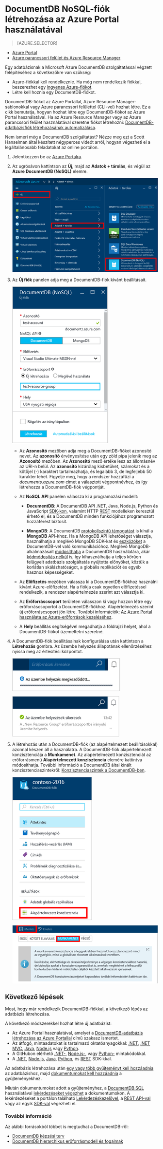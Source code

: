 <properties
    pageTitle="DocumentDB-fiók létrehozása | Microsoft Azure"
    description="NoSQL-adatbázis felépítése az Azure DocumentDB szolgáltatással. Kövesse ezeket az utasításokat egy DocumentDB-fiók létrehozásához és a rendkívül gyors, globális méretű NoSQL-adatbázis felépítésének elkezdéséhez." 
    keywords="adatbázis felépítése"
    services="documentdb"
    documentationCenter=""
    authors="mimig1"
    manager="jhubbard"
    editor="monicar"/>

<tags
    ms.service="documentdb"
    ms.workload="data-services"
    ms.tgt_pltfrm="na"
    ms.devlang="na"
    ms.topic="get-started-article"
    ms.date="09/12/2016"
    ms.author="mimig"/>


# DocumentDB NoSQL-fiók létrehozása az Azure Portal használatával

> [AZURE.SELECTOR]
- [Azure Portal](documentdb-create-account.md)
- [Azure parancssori felület és Azure Resource Manager](documentdb-automation-resource-manager-cli.md)

Egy adatbázisnak a Microsoft Azure DocumentDB szolgáltatással végzett felépítéséhez a következőkre van szükség:

- Azure-fiókkal kell rendelkeznie. Ha még nem rendelkezik fiókkal, beszerezhet egy [ingyenes Azure-fiókot](https://azure.microsoft.com/free). 
- Létre kell hoznia egy DocumentDB-fiókot.  

DocumentDB-fiókot az Azure Portallal, Azure Resource Manager-sablonokkal vagy Azure parancssori felülettel (CLI-vel) hozhat létre. Ez a cikk bemutatja, hogyan hozhat létre egy DocumentDB-fiókot az Azure Portal használatával. Ha az Azure Resource Manager vagy az Azure parancssori felület használatával szeretne fiókot létrehozni: [DocumentDB-adatbázisfiók létrehozásának automatizálása](documentdb-automation-resource-manager-cli.md).

Nem ismeri még a DocumentDB szolgáltatást? Nézze meg [ezt](https://azure.microsoft.com/documentation/videos/create-documentdb-on-azure/) a Scott Hanselman által készített négyperces videót arról, hogyan végezheti el a legáltalánosabb feladatokat az online portálon.

1.  Jelentkezzen be az [Azure Portalra](https://portal.azure.com/).
2.  Az ugrósávon kattintson az **Új**, majd az **Adatok + tárolás**, és végül az **Azure DocumentDB (NoSQL)** elemre.

    ![Képernyőfelvétel az Azure Portalról, a További szolgáltatások és a DocumentDB (NoSQL) menüpont kiemelve](./media/documentdb-create-account/create-nosql-db-databases-json-tutorial-1.png)  

3. Az **Új fiók** panelen adja meg a DocumentDB-fiók kívánt beállításait.

    ![Képernyőfelvétel az Új DocumentDB panelről](./media/documentdb-create-account/create-nosql-db-databases-json-tutorial-2.png)

    - Az **Azonosító** mezőben adja meg a DocumentDB-fiókot azonosító nevet.  Az **azonosító** érvényesítése után egy zöld pipa jelenik meg az **Azonosító** mezőben. Az **Azonosító** mező értéke lesz az állomásnév az URI-n belül. Az **azonosító** kizárólag kisbetűket, számokat és a kötőjel (-) karaktert tartalmazhatja, és legalább 3, de legfeljebb 50 karakter lehet. Figyelje meg, hogy a rendszer hozzáfűzi a *documents.azure.com* címet a választott végpontnévhez, és így létrehozza a DocumentDB-fiók végpontját.

    - Az **NoSQL API** panelen válassza ki a programozási modellt:
        - **DocumentDB**: A DocumentDB API .NET, Java, Node.js, Python és JavaScript [SDK-kon](documentdb-sdk-dotnet.md), valamint HTTP [REST](https://msdn.microsoft.com/library/azure/dn781481.aspx) modelleken keresztül érhető el, és a DocumentDB minden funkciójához programozott hozzáférést biztosít. 
       
        - **MongoDB**: A DocumentDB [protokollszintű támogatást](documentdb-protocol-mongodb.md) is kínál a **MongoDB** API-khoz. Ha a MongoDB API lehetőséget választja, használhatja a meglévő MongoDB SDK-kat és [eszközöket](documentdb-mongodb-mongochef.md) a DocumentDB-vel való kommunikációhoz. Meglévő MongoDB-alkalmazásait [módosíthatja](documentdb-import-data.md) a DocumentDB használatára, akár [kódmódosítás nélkül](documentdb-connect-mongodb-account.md) is, így kihasználhatja a teljes körűen felügyelt adatbázis szolgáltatás nyújtotta előnyöket, köztük a korlátlan skálázhatóságot, a globális replikációt és egyéb hasznos képességeket.

    - Az **Előfizetés** mezőben válassza ki a DocumentDB-fiókhoz használni kívánt Azure-előfizetést. Ha a fiókja csak egyetlen előfizetéssel rendelkezik, a rendszer alapértelmezés szerint azt választja ki.

    - Az **Erőforráscsoport** területen válasszon ki vagy hozzon létre egy erőforráscsoportot a DocumentDB-fiókhoz.  Alapértelmezés szerint új erőforráscsoport jön létre. További információk: [Az Azure Portal használata az Azure-erőforrások kezeléséhez](../articles/azure-portal/resource-group-portal.md).

    - A **Hely** beállítás segítségével megadhatja a földrajzi helyet, ahol a DocumentDB-fiókot üzemeltetni szeretné. 

4.  A DocumentDB-fiók beállításainak konfigurálása után kattintson a **Létrehozás** gombra. Az üzembe helyezés állapotának ellenőrzéséhez nyissa meg az értesítési központot.  

    ![Adatbázisok gyors létrehozása – képernyőfelvétel az értesítési központról, ahol nyomon követhető a DocumentDB-fiók létrehozásának folyamata](./media/documentdb-create-account/create-nosql-db-databases-json-tutorial-4.png)  

    ![Képernyőfelvétel az értesítésközpontról, amelyben az látszik, hogy a DocumentDB-fiók sikeresen létrejött, és telepítve lett egy erőforráscsoportba – online adatbázis-készítő értesítése](./media/documentdb-create-account/create-nosql-db-databases-json-tutorial-5.png)

5.  A létrehozás után a DocumentDB-fiók (az alapértelmezett beállításokkal) azonnal készen áll a használatra. A DocumentDB-fiók alapértelmezett konzisztenciája a **Munkamenet**.  Az alapértelmezett konzisztenciát az erőforrásmenü **Alapértelmezett konzisztencia** elemére kattintva módosíthatja. További információ a DocumentDB által kínált konzisztenciaszintekről: [Konzisztenciaszintek a DocumentDB-ben](documentdb-consistency-levels.md).

    ![Képernyőfelvétel az Erőforráscsoport panelről – alkalmazás fejlesztésének megkezdése](./media/documentdb-create-account/create-nosql-db-databases-json-tutorial-6.png)  

    ![Képernyőfelvétel a Konzisztenciaszint panelről – munkamenet-konzisztencia](./media/documentdb-create-account/create-nosql-db-databases-json-tutorial-7.png)  

[DocumentDB-fiók létrehozása]: #Howto
[Következő lépések]: #NextSteps
[documentdb-manage]:../articles/documentdb/documentdb-manage.md


## Következő lépések

Most, hogy már rendelkezik DocumentDB-fiókkal, a következő lépés az adatbázis létrehozása. 

A következő módszerekkel hozhat létre új adatbázist:

- Az Azure Portal használatával, amelyet a [DocumentDB-adatbázis létrehozása az Azure Portallal](documentdb-create-database.md) című szakasz ismertet.
- Az átfogó, mintaadatokat is tartalmazó oktatóanyagokkal: [.NET](documentdb-get-started.md), [.NET MVC](documentdb-dotnet-application.md), [Java](documentdb-java-application.md), [Node.js](documentdb-nodejs-application.md) vagy [Python](documentdb-python-application.md).
- A GitHubon elérhető [.NET-](documentdb-dotnet-samples.md#database-examples), [Node.js-](documentdb-nodejs-samples.md#database-examples), vagy [Python-](documentdb-python-samples.md#database-examples) mintakódokkal.
- A [.NET](documentdb-sdk-dotnet.md), [Node.js](documentdb-sdk-node.md), [Java](documentdb-sdk-java.md), [Python](documentdb-sdk-python.md), és [REST](https://msdn.microsoft.com/library/azure/mt489072.aspx) SDK-kkal.

Az adatbázis létrehozása után [egy vagy több gyűjteményt kell hozzáadnia](documentdb-create-collection.md) az adatbázishoz, majd [dokumentumokat kell hozzáadnia](documentdb-view-json-document-explorer.md) a gyűjteményekhez.

Miután dokumentumokat adott a gyűjteményhez, a [DocumentDB SQL](documentdb-sql-query.md) használatával [lekérdezéseket végezhet](documentdb-sql-query.md#executing-queries) a dokumentumokon. A lekérdezéseket a portálon található [Lekérdezéskezelővel](documentdb-query-collections-query-explorer.md), a [REST API-val](https://msdn.microsoft.com/library/azure/dn781481.aspx) vagy az egyik [SDK-val](documentdb-sdk-dotnet.md) végezheti el.

### További információ

Az alábbi forrásokból többet is megtudhat a DocumentDB-ről:

-   [DocumentDB képzési terv](https://azure.microsoft.com/documentation/learning-paths/documentdb/)
-   [DocumentDB hierarchikus erőforrásmodell és fogalmak](documentdb-resources.md)



<!--HONumber=Oct16_HO1-->


